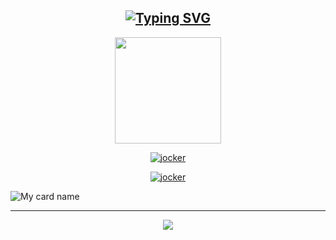 <div align="center">

## [![Typing SVG](https://readme-typing-svg.herokuapp.com?font=Lemon+milk&color=Y70000&lines=Welcome+to+AXN4+Profile)](https://git.io/typing-svg)

  <p align="center">
  <a href="https://ibb.co/4wyvT9j"><img src="https://i.imgur.com/XxpsH71.jpeg""width="170" height="170"/>
  <p align="center">

<a href="#"><img title="jocker" src="https://img.shields.io/badge/-💝AXN4💝-blue?&style=for-the-badge"></a>
</p>
  </p>

<a href="https://github.com/AXN4"><img title="jocker" src="https://img.shields.io/badge/AXN4-authot?color=black&style=for-the-badge&logo=github"></a>

</div>

![My card name](https://cardivo.vercel.app/api?name=AXN4&description=Hi,%20Welcome%20To%20💖AXN4💖%20Profile%20❤&image=https://i.imgur.com/XxpsH71.jpeg&backgroundColor=%23ecf0f1&instagram=_axn4._&github=AXN4&twitter=&pattern=leaf&colorPattern=%23eaeaea)

<div align="center">
  <p align="center">

<hr></hr>  
    
<img src="https://github.com/SP-XD/SP-XD/blob/main/images/dino_rounded.gif?raw=true" href="https://github.com/SP-XD" />



</div>
    


<!---
SPlRlT-YT/SPlRlT-YT is a ✨ special ✨ repository because its `README.md` (this file) appears on your GitHub profile.
You can click the Preview link to take a look at your changes.
--->

